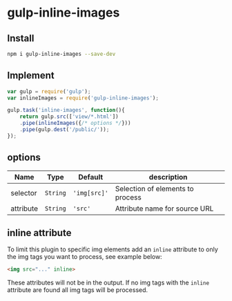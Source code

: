 # gulp-inline-images

## Install
```bash
npm i gulp-inline-images --save-dev
```

## Implement
```javascript
var gulp = require('gulp');
var inlineImages = require('gulp-inline-images');

gulp.task('inline-images', function(){
    return gulp.src(['view/*.html'])
    .pipe(inlineImages({/* options */}))
    .pipe(gulp.dest('/public/'));
});
```

## options
| Name      | Type         | Default          | description                      |
|-----------|--------------|------------------|----------------------------------|
| selector  | ```String``` | ```'img[src]'``` | Selection of elements to process |
| attribute | ```String``` | ```'src'```      | Attribute name for source URL    |

## inline attribute
To limit this plugin to specific img elements add an ```inline``` attribute to only the img tags you want to process, see example below:
```html
<img src="..." inline>
```
These attributes will not be in the output. If no img tags with the ```inline``` attribute are found all img tags will be processed.